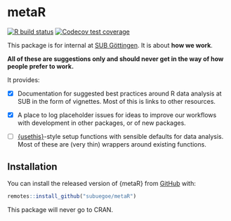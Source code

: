 # metaR

<!-- badges: start -->
[![R build status](https://github.com/subugoe/metaR/workflows/CICD/badge.svg)](https://github.com//subugoe/metaR/actions)
[![Codecov test coverage](https://codecov.io/gh/subugoe/metaR/branch/master/graph/badge.svg)](https://codecov.io/gh//subugoe/metaR?branch=master)
<!-- badges: end -->

This package is for internal at [SUB Göttingen](http://sub.uni-goettingen.de).
It is about **how we work**.

**All of these are suggestions only and should never get in the way of how people prefer to work.**

It provides:

- [x] Documentation for suggested best practices around R data analysis at SUB in the form of vignettes.
  Most of this is links to other resources.
- [x] A place to log placeholder issues for ideas to improve our workflows with development in other packages, or of new packages.
- [ ] [{usethis}](http://usethis.r-lib.org)-style setup functions with sensible defaults for data analysis.
  Most of these are (very thin) wrappers around existing functions.


## Installation

You can install the released version of {metaR} from [GitHub](https://github.com/maxheld83/passhelpr) with:

``` r
remotes::install_github("subuegoe/metaR")
```

This package will never go to CRAN.
